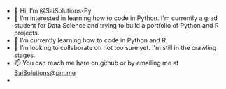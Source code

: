 - 👋 Hi, I’m @SaiSolutions-Py
- 👀 I’m interested in learning how to code in Python. I'm currently a grad student for Data Science and trying to build a portfolio of Python and R projects.
- 🌱 I’m currently learning how to code in Python and R.
- 💞️ I’m looking to collaborate on not too sure yet. I'm still in the crawling stages.
- 📫 You can reach me here on github or by emailing me at SaiSolutions@pm.me
- 
<!---
SaiSolutions-Py/SaiSolutions-Py is a ✨ special ✨ repository because its `README.md` (this file) appears on your GitHub profile.
You can click the Preview link to take a look at your changes.
--->
